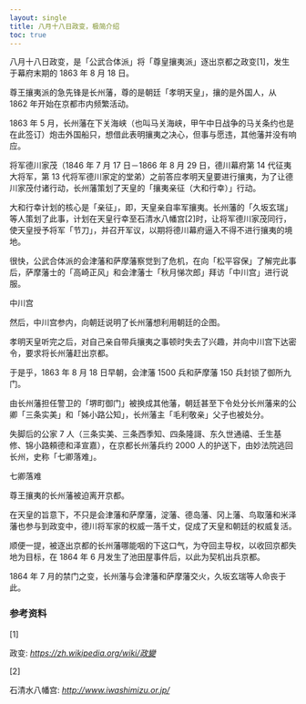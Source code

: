 ```yaml
---
layout: single
title: 八月十八日政变，极简介绍
toc: true
---
```


八月十八日政变，是「公武合体派」将「尊皇攘夷派」逐出京都之政变[1]，发生于幕府末期的 1863 年 8 月 18 日。

尊王攘夷派的急先锋是长州藩，尊的是朝廷「孝明天皇」，攘的是外国人，从 1862 年开始在京都市内频繁活动。

1863 年 5 月，长州藩在下关海峡（也叫马关海峡，甲午中日战争的马关条约也是在此签订）炮击外国船只，想借此表明攘夷之决心，但事与愿违，其他藩并没有响应。

将军德川家茂（1846 年 7 月 17 日－1866 年 8 月 29 日，德川幕府第 14 代征夷大将军，第 13
代将军德川家定的堂弟）之前答应孝明天皇要进行攘夷，为了让德川家茂付诸行动，长州藩策划了天皇的「攘夷亲征（大和行幸）」行动。

大和行幸计划的核心是「亲征」，即，天皇亲自率军攘夷。长州藩的「久坂玄瑞」等人策划了此事，计划在天皇行幸至石清水八幡宫[2]时，让将军德川家茂同行，使天皇授予将军「节刀」，并召开军议，以期将德川幕府逼入不得不进行攘夷的境地。

很快，公武合体派的会津藩和萨摩藩察觉到了危机，在向「松平容保」了解完此事后，萨摩藩士的「高崎正风」和会津藩士「秋月悌次郎」拜访「中川宫」进行说服。

中川宫

然后，中川宫参内，向朝廷说明了长州藩想利用朝廷的企图。

孝明天皇听完之后，对自己亲自带兵攘夷之事顿时失去了兴趣，并向中川宫下达密令，要求将长州藩赶出京都。

于是乎，1863 年 8 月 18 日早朝，会津藩 1500 兵和萨摩藩 150 兵封锁了御所九门。

由长州藩担任警卫的「堺町御门」被换成其他藩，朝廷甚至下令处分长州藩来的公卿「三条实美」和「姊小路公知」，长州藩主「毛利敬亲」父子也被处分。

失脚后的公家 7 人（三条实美、三条西季知、四条隆謌、东久世通禧、壬生基修、锦小路頼德和泽宣嘉），在京都长州藩兵约 2000
人的护送下，由妙法院逃回长州，史称「七卿落难」。

七卿落难

尊王攘夷的长州藩被迫离开京都。

在天皇的旨意下，不只是会津藩和萨摩藩，淀藩、德岛藩、冈上藩、鸟取藩和米泽藩也参与到政变中，德川将军家的权威一落千丈，促成了天皇和朝廷的权威复活。

顺便一提，被逐出京都的长州藩哪能咽的下这口气，为夺回主导权，以收回京都失地为目标，在 1864 年 6 月发生了池田屋事件后，以此为契机出兵京都。

1864 年 7 月的禁门之变，长州藩与会津藩和萨摩藩交火，久坂玄瑞等人命丧于此。

### 参考资料

[1]

政变: _https://zh.wikipedia.org/wiki/政變_

[2]

石清水八幡宫: _http://www.iwashimizu.or.jp/_

